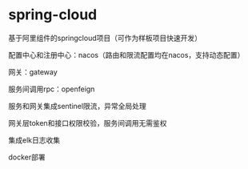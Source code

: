 # spring-cloud

基于阿里组件的springcloud项目（可作为样板项目快速开发）

配置中心和注册中心：nacos（路由和限流配置均在nacos，支持动态配置）

网关：gateway

服务间调用rpc：openfeign

服务和网关集成sentinel限流，异常全局处理

网关层token和接口权限校验，服务间调用无需鉴权

集成elk日志收集

docker部署
